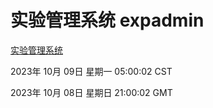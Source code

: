 # 实验管理系统 expadmin
[实验管理系统](http://219.139.197.189:56808/expadmin-782313d2-e1b1-4ea7-932e-3a55e6a1a4d0/)

2023年 10月 09日 星期一 05:00:02 CST

2023年 10月 08日 星期日 21:00:02 GMT
